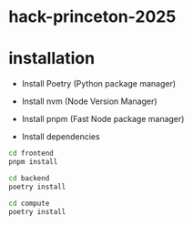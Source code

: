 # hack-princeton-2025

# installation

- Install Poetry (Python package manager)
- Install nvm (Node Version Manager)
- Install pnpm (Fast Node package manager)

- Install dependencies
```bash
cd frontend
pnpm install
```

```bash
cd backend
poetry install
```


```bash
cd compute
poetry install
```




